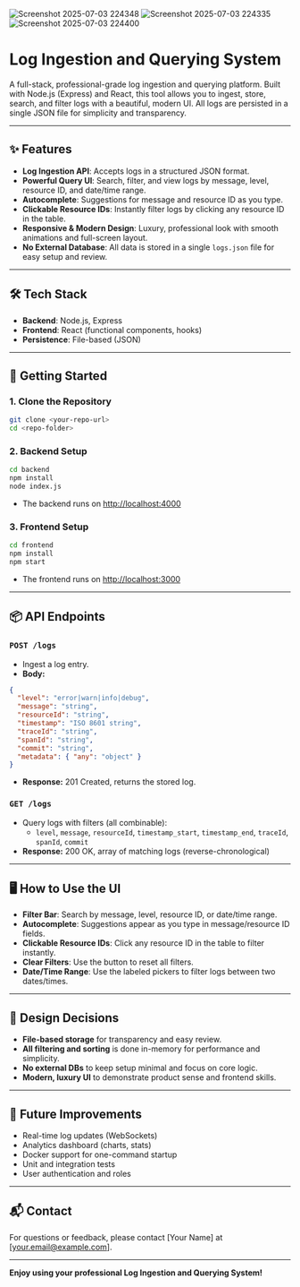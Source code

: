 


![Screenshot 2025-07-03 224348](https://github.com/user-attachments/assets/e5bd2c13-074a-419d-aab1-2a55bb1c622e)
![Screenshot 2025-07-03 224335](https://github.com/user-attachments/assets/c1e8dbb2-0053-477b-b04d-61a8d9b10cc5)
![Screenshot 2025-07-03 224400](https://github.com/user-attachments/assets/214d760c-8916-4f05-9e5b-1f8d3d77cb24)

# Log Ingestion and Querying System

A full-stack, professional-grade log ingestion and querying platform. Built with Node.js (Express) and React, this tool allows you to ingest, store, search, and filter logs with a beautiful, modern UI. All logs are persisted in a single JSON file for simplicity and transparency.

---

## ✨ Features
- **Log Ingestion API**: Accepts logs in a structured JSON format.
- **Powerful Query UI**: Search, filter, and view logs by message, level, resource ID, and date/time range.
- **Autocomplete**: Suggestions for message and resource ID as you type.
- **Clickable Resource IDs**: Instantly filter logs by clicking any resource ID in the table.
- **Responsive & Modern Design**: Luxury, professional look with smooth animations and full-screen layout.
- **No External Database**: All data is stored in a single `logs.json` file for easy setup and review.

---

## 🛠️ Tech Stack
- **Backend**: Node.js, Express
- **Frontend**: React (functional components, hooks)
- **Persistence**: File-based (JSON)

---

## 🚀 Getting Started

### 1. Clone the Repository
```sh
git clone <your-repo-url>
cd <repo-folder>
```

### 2. Backend Setup
```sh
cd backend
npm install
node index.js
```
- The backend runs on [http://localhost:4000](http://localhost:4000)

### 3. Frontend Setup
```sh
cd frontend
npm install
npm start
```
- The frontend runs on [http://localhost:3000](http://localhost:3000)

---

## 📦 API Endpoints

### `POST /logs`
- Ingest a log entry.
- **Body:**
```json
{
  "level": "error|warn|info|debug",
  "message": "string",
  "resourceId": "string",
  "timestamp": "ISO 8601 string",
  "traceId": "string",
  "spanId": "string",
  "commit": "string",
  "metadata": { "any": "object" }
}
```
- **Response:** 201 Created, returns the stored log.

### `GET /logs`
- Query logs with filters (all combinable):
  - `level`, `message`, `resourceId`, `timestamp_start`, `timestamp_end`, `traceId`, `spanId`, `commit`
- **Response:** 200 OK, array of matching logs (reverse-chronological)

---

## 🖥️ How to Use the UI
- **Filter Bar**: Search by message, level, resource ID, or date/time range.
- **Autocomplete**: Suggestions appear as you type in message/resource ID fields.
- **Clickable Resource IDs**: Click any resource ID in the table to filter instantly.
- **Clear Filters**: Use the button to reset all filters.
- **Date/Time Range**: Use the labeled pickers to filter logs between two dates/times.

---

## 📝 Design Decisions
- **File-based storage** for transparency and easy review.
- **All filtering and sorting** is done in-memory for performance and simplicity.
- **No external DBs** to keep setup minimal and focus on core logic.
- **Modern, luxury UI** to demonstrate product sense and frontend skills.

---

## 🚦 Future Improvements
- Real-time log updates (WebSockets)
- Analytics dashboard (charts, stats)
- Docker support for one-command startup
- Unit and integration tests
- User authentication and roles

---

## 📬 Contact
For questions or feedback, please contact [Your Name] at [your.email@example.com].

---

**Enjoy using your professional Log Ingestion and Querying System!** 
